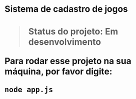 <h1>Sistema de cadastro de jogos <h1>
 
> Status do projeto: Em desenvolvimento
  
  Para rodar esse projeto na sua máquina, por favor digite:
  
  ```
  node app.js
  ```
